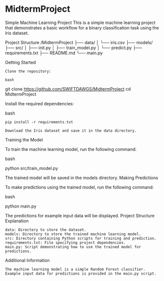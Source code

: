 # MidtermProject
Simple Machine Learning Project
This is a simple machine learning project that demonstrates a basic workflow for a binary classification task using the Iris dataset.

Project Structure
/MidtermProject
    ├── data/
    │   └── iris.csv
    ├── models/
    ├── src/
    │   ├── init.py
    │   ├── train_model.py
    │   └── predict.py
    ├── requirements.txt
    ├── README.md
    └── main.py

Getting Started

    Clone the repository:

    bash

git clone https://github.com/SWIFTDAWGS/MidtermProject
cd MidtermProject

Install the required dependencies:

bash

    pip install -r requirements.txt

    Download the Iris dataset and save it in the data directory.

Training the Model

To train the machine learning model, run the following command:

bash

python src/train_model.py

The trained model will be saved in the models directory.
Making Predictions

To make predictions using the trained model, run the following command:

bash

python main.py

The predictions for example input data will be displayed.
Project Structure Explanation

    data: Directory to store the dataset.
    models: Directory to store the trained machine learning model.
    src: Directory containing Python scripts for training and prediction.
    requirements.txt: File specifying project dependencies.
    main.py: Script demonstrating how to use the trained model for predictions.

Additional Information

    The machine learning model is a simple Random Forest classifier.
    Example input data for predictions is provided in the main.py script.

